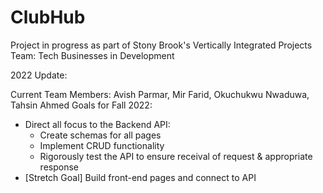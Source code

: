 ﻿# ClubHub
Project in progress as part of Stony Brook's Vertically Integrated Projects Team: Tech Businesses in Development

2022 Update:

Current Team Members: Avish Parmar, Mir Farid, Okuchukwu Nwaduwa, Tahsin Ahmed
Goals for Fall 2022:
* Direct all focus to the Backend API:
  - Create schemas for all pages
  - Implement CRUD functionality
  - Rigorously test the API to ensure receival of request & appropriate response
* [Stretch Goal] Build front-end pages and connect to API
